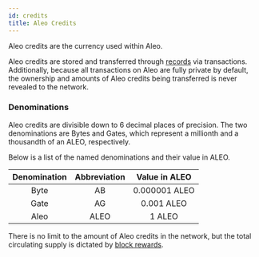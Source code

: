 ```yaml
---
id: credits
title: Aleo Credits
---
```


Aleo credits are the currency used within Aleo. 

Aleo credits are stored and transferred through [records](02_records.md) via transactions. 
Additionally, because all transactions on Aleo are fully private by default, 
the ownership and amounts of Aleo credits being transferred is never revealed to the network.

### Denominations

Aleo credits are divisible down to 6 decimal places of precision. The two denominations are Bytes and Gates, which
represent a millionth and a thousandth of an ALEO, respectively. 

 Below is a list of the named denominations and their value in ALEO. 

| Denomination | Abbreviation | Value in ALEO |
|:------------:|:------------:|:-------------:|
|     Byte     |      AB      | 0.000001 ALEO |
|     Gate     |      AG      |   0.001 ALEO  |
|     Aleo     |     ALEO     |     1 ALEO    |


There is no limit to the amount of Aleo credits in the network, but the total circulating supply is 
dictated by [block rewards](05_consensus.md#block-rewards).